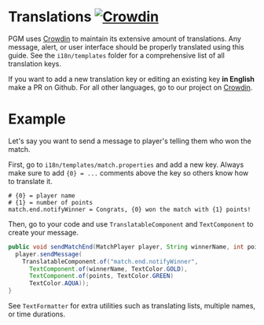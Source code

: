 Translations [![Crowdin](https://badges.crowdin.net/pgm/localized.svg)](https://crowdin.com/project/pgm)
===

PGM uses [Crowdin](https://crowdin.com/project/pgm) to maintain its extensive amount of translations. Any message, alert, or user interface should be properly translated using this guide. See the `i18n/templates` folder for a comprehensive list of all translation keys.

If you want to add a new translation key or editing an existing key **in English** make a PR on Github. For all other languages, go to our project on [Crowdin](https://crowdin.com/project/pgm).

Example
===

Let's say you want to send a message to player's telling them who won the match.

First, go to `i18n/templates/match.properties` and add a new key. Always make sure to add `{0} = ...` comments above the key so others know how to translate it.

```properties
# {0} = player name
# {1} = number of points
match.end.notifyWinner = Congrats, {0} won the match with {1} points!
```

Then, go to your code and use `TranslatableComponent` and `TextComponent` to create your message. 

```java
public void sendMatchEnd(MatchPlayer player, String winnerName, int points) {
  player.sendMessage(
    TranslatableComponent.of("match.end.notifyWinner",
      TextComponent.of(winnerName, TextColor.GOLD),
      TextComponent.of(points, TextColor.GREEN)
      TextColor.AQUA));
}
```

See `TextFormatter` for extra utilities such as translating lists, multiple names, or time durations.

